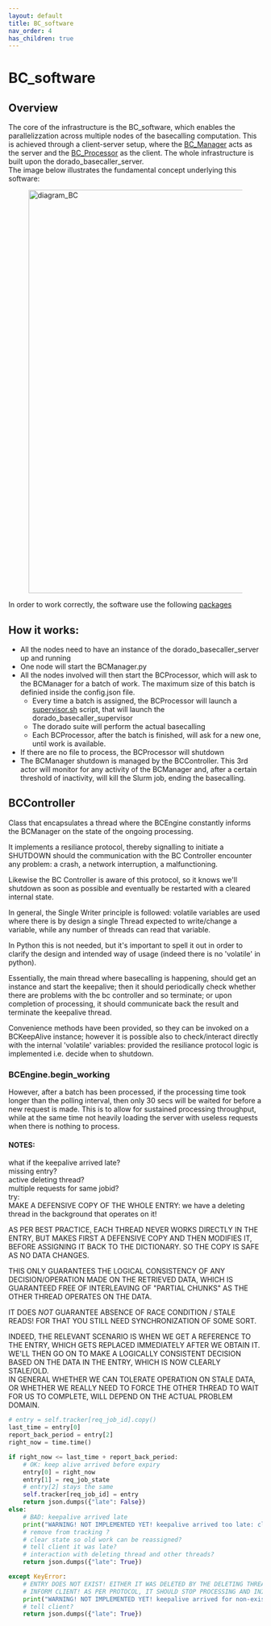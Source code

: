 ```yaml
---
layout: default
title: BC_software
nav_order: 4
has_children: true
---
```

# BC_software

## Overview
The core of the infrastructure is the BC_software, which enables the parallelizzation across multiple nodes of the basecalling computation. This is achieved through a client-server setup, where the [BC_Manager](https://github.com/RodTol/BC-pipelines/blob/master/BC_software/BCManagement.py) acts as the server and the [BC_Processor](https://github.com/RodTol/BC-pipelines/blob/master/BC_software/BCProcessors.py) as the client. The whole infrastructure is built upon the dorado_basecaller_server.  
The image below illustrates the fundamental concept underlying this software:
<figure>
    <img src="assets/Tirocinio - Network security diagram example(3).png"
         alt="diagram_BC"
         width="800">
</figure>  

In order to work correctly, the software use the following [packages](https://github.com/RodTol/BC-pipelines/blob/master/BC_software/requirements.txt)

## How it works:
- All the nodes need to have an instance of the dorado_basecaller_server up and running
- One node will start the BCManager.py
- All the nodes involved will then start the BCProcessor, which will ask to the BCManager for a batch of work. The maximum size of this batch is definied inside the config.json file.
    - Every time a batch is assigned, the BCProcessor will launch a [supervisor.sh](https://github.com/RodTol/BC-pipelines/blob/master/BC_scripts/supervisor.sh) script, that will launch the dorado_basecaller_supervisor
    - The dorado suite will perform the actual basecalling
    - Each BCProcessor, after the batch is finished, will ask for a new one, until work is available.
- If there are no file to process, the BCProcessor will shutdown
- The BCManager shutdown is managed by the BCController. This 3rd actor will monitor for any activity of the BCManager and, after a certain threshold of inactivity, will kill the Slurm job, ending the basecalling. 


## BCController
Class that encapsulates a thread where the BCEngine constantly informs the BCManager on the state
of the ongoing processing.  

It implements a resiliance protocol, thereby signalling to initiate a SHUTDOWN should the communication with the BC Controller encounter any problem: a crash, a network interruption, a malfunctioning.  

Likewise the BC Controller is aware of this protocol, so it knows we'll shutdown as soon as possible and eventually be restarted with a cleared internal state.  

In general, the Single Writer principle is followed: volatile variables are used where there is by design a single Thread expected to write/change a variable, while any number of threads can read that variable.  

In Python this is not needed, but it's important to spell it out in order to clarify the design and intended way of usage (indeed there is no 'volatile' in python).  

Essentially, the main thread where basecalling is happening, should get an instance and start the keepalive; then it should periodically check whether there are problems with the bc controller and so terminate; or upon completion of processing, it should communicate back the result and terminate the keepalive thread.  

Convenience methods have been provided, so they can be invoked on a BCKeepAlive instance; however it is possible also to check/interact directly with the internal 'volatile' variables: provided the resiliance protocol logic is implemented i.e. decide when to shutdown.  

### BCEngine.begin_working
However, after a batch has been processed, if the processing time took longer than the polling
interval, then only 30 secs will be waited for before a new request is made. This is to allow
for sustained processing throughput, while at the same time not heavily loading the server with
useless requests when there is nothing to process.


#### NOTES:
what if the keepalive arrived late?  
missing entry?  
active deleting thread?  
multiple requests for same jobid?  
try:  
MAKE A DEFENSIVE COPY OF THE WHOLE ENTRY: we have a deleting thread in the background that operates on it!  

AS PER BEST PRACTICE, EACH THREAD NEVER WORKS DIRECTLY IN THE ENTRY, BUT MAKES FIRST A DEFENSIVE COPY AND THEN MODIFIES IT, BEFORE ASSIGNING IT BACK TO THE DICTIONARY. SO THE COPY IS SAFE AS NO DATA CHANGES.  

THIS ONLY GUARANTEES THE LOGICAL CONSISTENCY OF ANY DECISION/OPERATION MADE ON THE RETRIEVED DATA, WHICH IS GUARANTEED FREE OF INTERLEAVING OF "PARTIAL CHUNKS" AS THE OTHER THREAD OPERATES ON THE DATA.  

IT DOES _NOT_ GUARANTEE ABSENCE OF RACE CONDITION / STALE READS! FOR THAT YOU STILL NEED SYNCHRONIZATION OF SOME SORT.    

INDEED, THE RELEVANT SCENARIO IS WHEN WE GET A REFERENCE TO THE ENTRY, WHICH GETS REPLACED IMMEDIATELY AFTER WE OBTAIN IT. WE'LL THEN GO ON TO MAKE A LOGICALLY CONSISTENT DECISION BASED ON THE DATA IN THE ENTRY, WHICH IS NOW CLEARLY STALE/OLD.  
IN GENERAL WHETHER WE CAN TOLERATE OPERATION ON STALE DATA, OR WHETHER WE REALLY NEED TO FORCE THE OTHER THREAD TO WAIT FOR US TO COMPLETE, WILL DEPEND ON THE ACTUAL PROBLEM DOMAIN. 
```python
# entry = self.tracker[req_job_id].copy()
last_time = entry[0]
report_back_period = entry[2]
right_now = time.time()

if right_now <= last_time + report_back_period:
    # OK: keep alive arrived before expiry
    entry[0] = right_now
    entry[1] = req_job_state
    # entry[2] stays the same
    self.tracker[req_job_id] = entry
    return json.dumps({"late": False})
else:
    # BAD: keepalive arrived late
    print("WARNING! NOT IMPLEMENTED YET! keepalive arrived too late: client should shutdown, and work be re-assigned!")
    # remove from tracking ?
    # clear state so old work can be reassigned?
    # tell client it was late?
    # interaction with deleting thread and other threads?
    return json.dumps({"late": True})

except KeyError:
    # ENTRY DOES NOT EXIST! EITHER IT WAS DELETED BY THE DELETING THREAD BECAUSE IT WAS EXPIRED, OR IT NEVER EXISTED.
    # INFORM CLIENT! AS PER PROTOCOL, IT SHOULD STOP PROCESSING AND INITIATE A SHUTDOWN.
    print("WARNING! NOT IMPLEMENTED YET! keepalive arrived for non-existent jobid!")
    # tell client?
    return json.dumps({"late": True})
```


